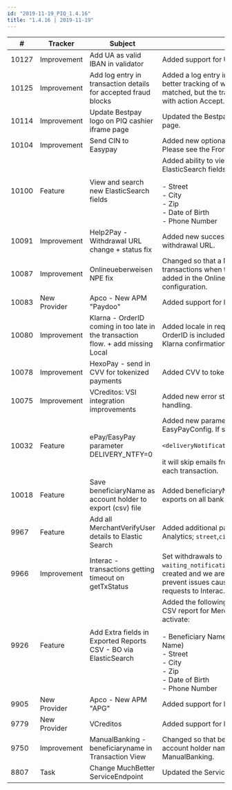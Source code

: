 ```yaml
--- 
id: "2019-11-19_PIQ_1.4.16"
title: "1.4.16 | 2019-11-19"
--- 
```



| #     | Tracker      | Subject                                                                                  | Description                                                                                                                                                                                                                                                          |
|-------|--------------|------------------------------------------------------------------------------------------|----------------------------------------------------------------------------------------------------------------------------------------------------------------------------------------------------------------------------------------------------------------------|
| 10127 | Improvement  | Add UA as valid IBAN in validator                                                        | Added support for Ukraine   IBAN's                                                                                                                                                                                                                                   |
| 10125 | Improvement  | Add log entry in transaction details for accepted   fraud blocks                         | Added a log entry in the   transaction details for better tracking of when a fraud block rule has been   matched, but the transaction has been accepted with action Accept.                                                                                          |
| 10114 | Improvement  | Update Bestpay logo on PIQ cashier iframe page                                           | Updated the Bestpay logo on PIQ   cashier iframe page.                                                                                                                                                                                                               |
| 10104 | Improvement  | Send CIN to Easypay                                                                      | Added new optional CIN parameter to   EasyPay. Please see the Front API documentation for details.                                                                                                                                                                   |
| 10100 | Feature      | View and search new ElasticSearch fields                                                 | Added ability to view and search   for new ElasticSearch fields in PaymentIQ Analytics: <br/><br/> -   Street <br/> - City <br/> - Zip <br/> - Date of Birth   <br/> - Phone Number                                                                                  |
| 10091 | Improvement  | Help2Pay - Withdrawal URL change + status fix                                            | Added new success psp status code   and changed withdrawal URL.                                                                                                                                                                                                      |
| 10087 | Improvement  | Onlineueberweisen NPE fix                                                                | Changed so that a Nullpoint error   is not created in transactions when the sendName parameter is not added in   the Onlineueberweisen provider account configuration.                                                                                               |
| 10083 | New Provider | Apco - New APM "Paydoo"                                                                  | Added support for New Apco APM   "Paydoo".       |
| 10080 | Improvement  | Klarna - OrderID coming in too late in the   transaction flow. + add missing Local       | Added locale in request to Klarna   and changed how OrderID is included in order to have it listed in the Klarna   confirmation email.                                                                                                                               |
| 10078 | Improvement  | HexoPay - send in CVV for tokenized payments                                             | Added CVV to tokenized payments via   HexoPay.                                                                                                                                                                                                                       |
| 10075 | Improvement  | VCreditos: VSI integration improvements                                                  | Added new error statuses and   refactored error handling.                                                                                                                                                                                                            |
| 10032 | Feature      | ePay/EasyPay parameter DELIVERY_NTFY=0                                                   | Added new parameter   `deliveryNotifications` to the EasyPayConfig. If set to   <br/><br/>   `<deliveryNotifications>0</deliveryNotifications>`   <br/><br/> it will skip emails from going out to the merchant for   each transaction.                              |
| 10018 | Feature      | Save beneficiaryName as account holder to export (csv) file                              | Added beneficiaryName as account holder in CSV exports on all bank withdrawals where it is included.                                                                                                                                                                                     |
| 9967  | Feature      | Add all MerchantVerifyUser details to Elastic Search                                     | Added additional parameters to   PaymentIQ Analytics; `street`,`city`,`zip`                                                                                                                                                                                          |
| 9966  | Improvement  | Interac - transactions getting timeout on getTxStatus                                    | Set withdrawals to `success`   instead of `waiting_notification` when they are successfully created and we   are waiting to be processed to prevent issues caused by timeouts on   getTxStatus requests to Interac.                                                  |
| 9926  | Feature      | Add Extra fields in Exported   Reports CSV - BO via ElasticSearch                        | Added the following additional   fields in the Export CSV report for Merchants with ElasticSearch activate:   <br/><br/>- Beneficiary Name (added to the Account Holder Name)   <br/>- Street <br/>- City <br/>- Zip <br/>- Date of   Birth <br/>- Phone Number      |
| 9905  | New Provider | Apco - New APM "APG"                                                                     | Added support for New Apco APM   "APG".            |
| 9779  | New Provider | VCreditos                                                                                | Added support for New provider   VCreditos.  |
| 9750  | Improvement  | ManualBanking - beneficiaryname in Transaction View                                      | Changed so that beneficiaryname is   saved as as account holder name in PaymentIQ for ManualBanking.                                                                                                                                                                 |
| 8807  | Task         | Change MuchBetter ServiceEndpoint                                                        | Updated the ServiceEndpoint for   MuchBetter.                                                                                                                                                                                                                        |